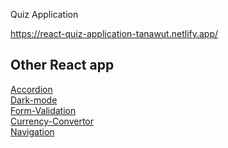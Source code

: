 Quiz Application

https://react-quiz-application-tanawut.netlify.app/

## Other React app

[Accordion](https://github.com/Josephsavesafe/React-Accordion)\
[Dark-mode ](https://github.com/Josephsavesafe/React-quiz-application)\
[Form-Validation](https://github.com/Josephsavesafe/React-form-validation)\
[Currency-Convertor ](https://github.com/Josephsavesafe/React-quiz-application)\
[Navigation ](https://github.com/Josephsavesafe/React-quiz-application)


